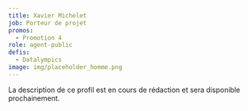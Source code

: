 ```yaml
---
title: Xavier Michelet
job: Porteur de projet
promos:
  - Promotion 4
role: agent-public
defis:
  - Datalympics
image: img/placeholder_homme.png
---
```

La description de ce profil est en cours de rédaction et sera disponible prochainement.
